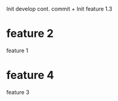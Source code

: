 Init develop cont. commit + Init feature 1.3

feature 2
=======
feature 1


feature 4
=======
feature 3

